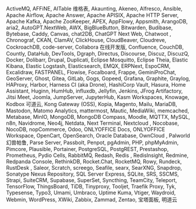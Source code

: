 ActiveMQ, AFFiNE, AITable 维格表, Akaunting, Akeneo, Alfresco, Ansible, Apache Airflow, Apache Answer, Apache APISIX, Apache HTTP Server, Apache Kafka, Apache ZooKeeper, APEX, AppFlowy, Appsmith, ArangoDB, aria2, AutoGPT.NextWeb, AWX, BigBlueButton, Bitwarden, Budibase, Bytebase, Caddy, Canvas, chat2DB, ChatGPT Next Web, Chatwoot , Chronograf, CKAN, ClamAV, ClickHouse, CloudBeaver, Cloudreve, CockroachDB, code-server, Collabora 在线开发版, Confluence, CouchDB, Countly, DataHub, DevTools, Dgraph, Directus, Discourse, Discuz, DiscuzQ, Docker, Dolibarr, Drupal, Duplicati, Eclipse Mosquitto, Eclipse Theia, Elastic Kibana, Elastic Logstash, Elasticsearch, EMQX, ERPNext, EspoCRM, Excalidraw, FASTPANEL, Flowise, Focalboard, Frappe, GeminiProChat, GeoServer, Ghost, Gitea, GitLab, Gogs, Gopeed, Grafana, Graphite, Graylog, HAProxy, Harbor, Harness CI (aka Drone), HashiCorp Vault, Hasura, Home Assistant, Huginn, HumHub, influxdb, Jellyfin, Jenkins, JFrog Artifactory, Jitsi Meet, Joomla, JumpServer, JupyterHub, Kasm Workspaces, Knowage, Kodbox 可道云, Kong Gateway (OSS), Kopia, Magento, Mailu, MariaDB, Mastodon, Matomo Analytics, mattermost, Mautic, MediaWiki, memcached, Metabase, MinIO, MongoDB, MongoDB Compass, Moodle, MQTTX, MySQL, n8n, Navidrome, Neo4j, Netdata, Next Terminal, Nextcloud , Nocobase, NocoDB, nopCommerce, Odoo, ONLYOFFICE Docs, ONLYOFFICE Workspace, OpenCart, OpenSearch, Oracle Database, OwnCloud , Palworld 幻兽帕鲁, Parse Server, Passbolt, Penpot, pgAdmin, PHP, phpMyAdmin, Pimcore, Plausible, Portainer, PostgreSQL, PostgREST, Prestashop, Prometheus, Pydio Cells, RabbitMQ, Redash, Redis , RedisInsight, Redmine, Redpanda Console, RethinkDB, Rocket.Chat, RocketMQ, Rowy, Rundeck, RustDesk , Saleor, Scratch, screego, Seafile, searx, SearXNG, Snapdrop, Sonatype Nexus Repository, SQL Server Express, SQLite, SRS, SSCMS, Strapi, SuiteCRM, Supabase, SuperSet, Syncthing, TeamCity, Teleport, TensorFlow, ThingsBoard, TiDB, Tinyproxy, Tooljet, Traefik Proxy, Tyk, Typesense, Typo3, Umami, Umbraco, Uptime Kuma, Vtiger, Waydroid, Webmin, WordPress, XWiki, Zabbix, Zammad, Zentao, 宝塔面板, 明道云